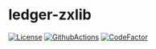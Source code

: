 # ledger-zxlib

[![License](https://img.shields.io/badge/License-Apache%202.0-blue.svg)](https://opensource.org/licenses/Apache-2.0)
[![GithubActions](https://github.com/camfairchild/ledger-zxlib/actions/workflows/main.yml/badge.svg)](https://github.com/camfairchild/ledger-zxlib/blob/main/.github/workflows/main.yaml)
[![CodeFactor](https://www.codefactor.io/repository/github/camfairchild/ledger-zxlib/badge)](https://www.codefactor.io/repository/github/camfairchild/ledger-zxlib)
